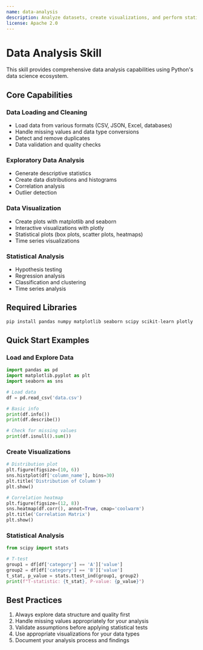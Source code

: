 ```yaml
---
name: data-analysis
description: Analyze datasets, create visualizations, and perform statistical analysis using Python data science libraries. Use for data exploration, cleaning, and insights.
license: Apache 2.0
---
```


# Data Analysis Skill

This skill provides comprehensive data analysis capabilities using Python's data science ecosystem.

## Core Capabilities

### Data Loading and Cleaning
- Load data from various formats (CSV, JSON, Excel, databases)
- Handle missing values and data type conversions
- Detect and remove duplicates
- Data validation and quality checks

### Exploratory Data Analysis
- Generate descriptive statistics
- Create data distributions and histograms
- Correlation analysis
- Outlier detection

### Data Visualization
- Create plots with matplotlib and seaborn
- Interactive visualizations with plotly
- Statistical plots (box plots, scatter plots, heatmaps)
- Time series visualizations

### Statistical Analysis
- Hypothesis testing
- Regression analysis
- Classification and clustering
- Time series analysis

## Required Libraries

```python
pip install pandas numpy matplotlib seaborn scipy scikit-learn plotly
```

## Quick Start Examples

### Load and Explore Data
```python
import pandas as pd
import matplotlib.pyplot as plt
import seaborn as sns

# Load data
df = pd.read_csv('data.csv')

# Basic info
print(df.info())
print(df.describe())

# Check for missing values
print(df.isnull().sum())
```

### Create Visualizations
```python
# Distribution plot
plt.figure(figsize=(10, 6))
sns.histplot(df['column_name'], bins=30)
plt.title('Distribution of Column')
plt.show()

# Correlation heatmap
plt.figure(figsize=(12, 8))
sns.heatmap(df.corr(), annot=True, cmap='coolwarm')
plt.title('Correlation Matrix')
plt.show()
```

### Statistical Analysis
```python
from scipy import stats

# T-test
group1 = df[df['category'] == 'A']['value']
group2 = df[df['category'] == 'B']['value']
t_stat, p_value = stats.ttest_ind(group1, group2)
print(f"T-statistic: {t_stat}, P-value: {p_value}")
```

## Best Practices

1. Always explore data structure and quality first
2. Handle missing values appropriately for your analysis
3. Validate assumptions before applying statistical tests
4. Use appropriate visualizations for your data types
5. Document your analysis process and findings
